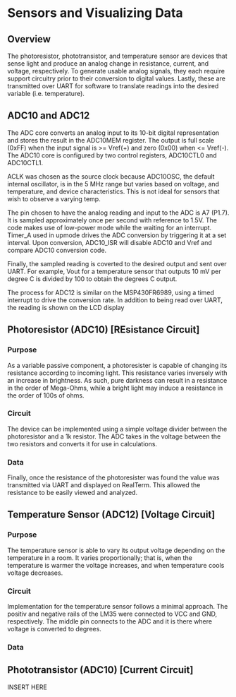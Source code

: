 # Sensors and Visualizing Data

## Overview

The photoresistor, phototransistor, and temperature sensor are devices that sense light and produce
an analog change in resistance, current, and voltage, respectively. To generate usable analog signals, 
they each require support circuitry prior to their conversion to digital values. Lastly, these are
transmitted over UART for software to translate readings into the desired variable (i.e. temperature).

## ADC10 and ADC12

The ADC core converts an analog input to its 10-bit digital representation and stores 
the result in the ADC10MEM register. The output is full scale (0xFF) when the input 
signal is >= Vref(+) and zero (0x00) when <=  Vref(-). The ADC10 core is configured 
by two control registers, ADC10CTL0 and ADC10CTL1. 

ACLK was chosen as the source clock because ADC10OSC, the default internal oscillator,
is in the 5 MHz range but varies based on voltage, and temperature, and device
characteristics. This is not ideal for sensors that wish to observe a varying temp.

The pin chosen to have the analog reading and input to the ADC is A7 (P1.7). It is
sampled approximately once per second with reference to 1.5V. The code makes use of 
low-power mode while the waiting for an interrupt. Timer_A used in upmode drives the
ADC conversion by triggering it at a set interval. Upon conversion, ADC10_ISR will 
disable ADC10 and Vref and compare ADC10 conversion code.

Finally, the sampled reading is coverted to the desired output and sent over UART.
For example, Vout for a temperature sensor that outputs 10 mV per degree C is divided
by 100 to obtain the degrees C output.

The process for ADC12 is similar on the MSP430FR6989, using a timed interrupt to drive
the conversion rate. In addition to being read over UART, the reading is shown on the LCD display 

## Photoresistor (ADC10) [REsistance Circuit]

### Purpose

As a variable passive component, a photoresister is capable of changing its resistance
according to incoming light. This resistance varies inversely with an increase in brightness.
As such, pure darkness can result in a resistance in the order of Mega-Ohms, while a bright light
may induce a resistance in the order of 100s of ohms.

### Circuit

The device can be implemented using a simple voltage divider between the photoresistor and a 1k 
resistor. The ADC takes in the voltage between the two resistors and converts it for use in
calculations.

### Data

Finally, once the resistance of the photoresister was found the value was transmitted via UART and 
displayed on RealTerm. This allowed the resistance to be easily viewed and analyzed.

## Temperature Sensor (ADC12) [Voltage Circuit]

### Purpose

The temperature sensor is able to vary its output voltage depending on the temperature in a room. 
It varies proportionally; that is, when the temperature is warmer the voltage increases, and when
temperature cools voltage decreases.

### Circuit

Implementation for the temperature sensor follows a minimal approach. The positiv and negative
rails of the LM35 were connected to VCC and GND, respectively. The middle pin connects to the ADC 
and it is there where voltage is converted to degrees.

### Data

## Phototransistor (ADC10) [Current Circuit]

INSERT HERE